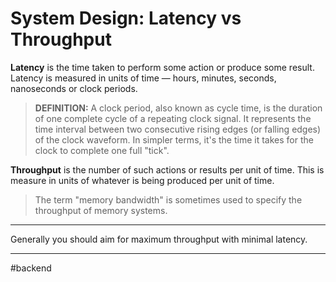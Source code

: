 # System Design: Latency vs Throughput

**Latency** is the time taken to perform some action or produce some result. Latency is measured in units of time — hours, minutes, seconds, nanoseconds or clock periods.

> **DEFINITION:** A clock period, also known as cycle time, is the duration of one complete cycle of a repeating clock signal. It represents the time interval between two consecutive rising edges (or falling edges) of the clock waveform. In simpler terms, it's the time it takes for the clock to complete one full "tick". 

**Throughput** is the number of such actions or results per unit of time. This is measure in units of whatever is being produced per unit of time.

> The term "memory bandwidth" is sometimes used to specify the throughput of memory systems.

---

Generally you should aim for maximum throughput with minimal latency.

---

#backend